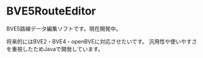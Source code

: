 # BVE5RouteEditor
BVE5路線データ編集ソフトです。現在開発中。

将来的にはBVE2・BVE4・openBVEに対応させたいです。
汎用性や使いやすさを重視したためJavaで開発しています。
